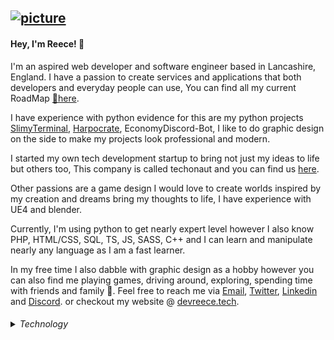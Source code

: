 [![picture](https://i.imgur.com/93m4BWT.png)](https://techonaut.tech/)
---

#### Hey, I'm Reece! 👋

I'm an aspired web developer and software engineer based in Lancashire, England. I have a passion to create services and applications that both developers and everyday people can use, You can find all my current RoadMap [🎯here](https://github.com/users/NotReeceHarris/projects/4).

I have experience with python evidence for this are my python projects [SlimyTerminal](https://github.com/NotReeceHarris/SlimyTerminal), [Harpocrate](https://github.com/NotReeceHarris/Harpocrate), EconomyDiscord-Bot, I like to do graphic design on the side to make my projects look professional and modern.

I started my own tech development startup to bring not just my ideas to life but others too, This company is called techonaut and you can find us [here](https://techonaut.tech/).

Other passions are a game design I would love to create worlds inspired by my creation and dreams bring my thoughts to life, I have experience with UE4 and blender.

Currently, I'm using python to get nearly expert level however I also know PHP, HTML/CSS, SQL, TS, JS, SASS, C++ and I can learn and manipulate nearly any language as I am a fast learner.

In my free time I also dabble with graphic design as a hobby however you can also find me playing games, driving around, exploring, spending time with friends and family 🙂. 
Feel free to reach me via [Email](https://discord.gg/HmJPP3AnG9), [Twitter](https://twitter.com/ZenoEchozZ), [Linkedin](https://www.linkedin.com/in/reece-harris-3215b91bb/) and [Discord](https://discord.gg/HmJPP3AnG9). or checkout my website @ [devreece.tech](https://devreece.tech/).

<h6>
<details>
  <summary>Technology</summary>
  
### Langagues
- Python
- Php
- Javascript / TypeScript
- Sql
- Html/Css
- Sass
### libraries
- Flask
- Django
- React
- Discord.py
- Tkinter
### Ide/Tools/Services
- Git/Github
- Photoshop
- Vim
- Visual Studio code
- Visual Studio
- Post man
- SlimyTerminal
### Other
- Windows
- Linux

</details>
</h6>
